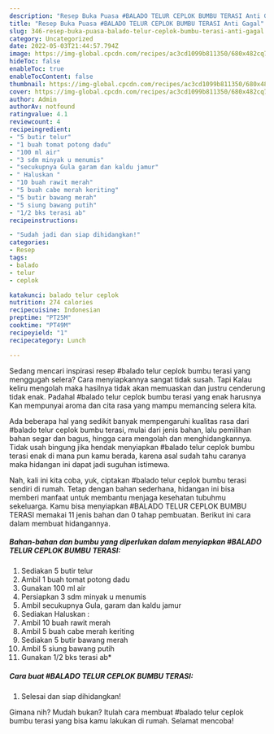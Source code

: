 ```yaml
---
description: "Resep Buka Puasa #BALADO TELUR CEPLOK BUMBU TERASI Anti Gagal"
title: "Resep Buka Puasa #BALADO TELUR CEPLOK BUMBU TERASI Anti Gagal"
slug: 346-resep-buka-puasa-balado-telur-ceplok-bumbu-terasi-anti-gagal
category: Uncategorized
date: 2022-05-03T21:44:57.794Z
image: https://img-global.cpcdn.com/recipes/ac3cd1099b811350/680x482cq70/balado-telur-ceplok-bumbu-terasi-foto-resep-utama.jpg
hideToc: false
enableToc: true
enableTocContent: false
thumbnail: https://img-global.cpcdn.com/recipes/ac3cd1099b811350/680x482cq70/balado-telur-ceplok-bumbu-terasi-foto-resep-utama.jpg
cover: https://img-global.cpcdn.com/recipes/ac3cd1099b811350/680x482cq70/balado-telur-ceplok-bumbu-terasi-foto-resep-utama.jpg
author: Admin
authorAv: notfound
ratingvalue: 4.1
reviewcount: 4
recipeingredient:
- "5 butir telur"
- "1 buah tomat potong dadu"
- "100 ml air"
- "3 sdm minyak u menumis"
- "secukupnya Gula garam dan kaldu jamur"
- " Haluskan "
- "10 buah rawit merah"
- "5 buah cabe merah keriting"
- "5 butir bawang merah"
- "5 siung bawang putih"
- "1/2 bks terasi ab"
recipeinstructions:

- "Sudah jadi dan siap dihidangkan!"
categories:
- Resep
tags:
- balado
- telur
- ceplok

katakunci: balado telur ceplok 
nutrition: 274 calories
recipecuisine: Indonesian
preptime: "PT25M"
cooktime: "PT49M"
recipeyield: "1"
recipecategory: Lunch

---
```



Sedang mencari inspirasi resep #balado telur ceplok bumbu terasi yang menggugah selera? Cara menyiapkannya sangat tidak susah. Tapi Kalau keliru mengolah maka hasilnya tidak akan memuaskan dan justru cenderung tidak enak. Padahal #balado telur ceplok bumbu terasi yang enak harusnya Kan mempunyai aroma dan cita rasa yang mampu memancing selera kita.


Ada beberapa hal yang sedikit banyak mempengaruhi kualitas rasa dari #balado telur ceplok bumbu terasi, mulai dari jenis bahan, lalu pemilihan bahan segar dan bagus, hingga cara mengolah dan menghidangkannya. Tidak usah bingung jika hendak menyiapkan #balado telur ceplok bumbu terasi enak di mana pun kamu berada, karena asal sudah tahu caranya maka hidangan ini dapat jadi suguhan istimewa.




Nah, kali ini kita coba, yuk, ciptakan #balado telur ceplok bumbu terasi sendiri di rumah. Tetap dengan bahan sederhana, hidangan ini bisa memberi manfaat untuk membantu menjaga kesehatan tubuhmu sekeluarga. Kamu bisa menyiapkan #BALADO TELUR CEPLOK BUMBU TERASI memakai 11 jenis bahan dan 0 tahap pembuatan. Berikut ini cara dalam membuat hidangannya.

<!--inarticleads1-->

##### Bahan-bahan dan bumbu yang diperlukan dalam menyiapkan #BALADO TELUR CEPLOK BUMBU TERASI:

1. Sediakan 5 butir telur
1. Ambil 1 buah tomat potong dadu
1. Gunakan 100 ml air
1. Persiapkan 3 sdm minyak u menumis
1. Ambil secukupnya Gula, garam dan kaldu jamur
1. Sediakan  Haluskan :
1. Ambil 10 buah rawit merah
1. Ambil 5 buah cabe merah keriting
1. Sediakan 5 butir bawang merah
1. Ambil 5 siung bawang putih
1. Gunakan 1/2 bks terasi ab*




<!--inarticleads2-->

##### Cara buat #BALADO TELUR CEPLOK BUMBU TERASI:


1. Selesai dan siap dihidangkan!



Gimana nih? Mudah bukan? Itulah cara membuat #balado telur ceplok bumbu terasi yang bisa kamu lakukan di rumah. Selamat mencoba!
